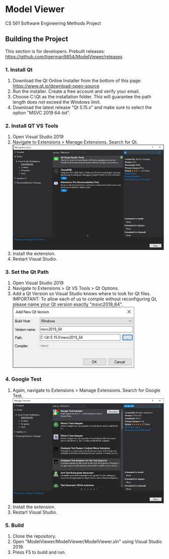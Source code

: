 # Model Viewer
CS 561 Software Engineering Methods Project

## Building the Project
This section is for developers. Prebuilt releases: https://github.com/tigerman9854/ModelViewer/releases

### 1. Install Qt
1. Download the Qt Online Installer from the bottom of this page: https://www.qt.io/download-open-source
2. Run the installer. Create a free account and verify your email.
3. Choose C:\Qt as the installation folder. This will guarantee the path length does not exceed the Windows limit.
4. Download the latest release "Qt 5.15.x" and make sure to select the option "MSVC 2019 64-bit".

### 2. Install QT VS Tools
1. Open Visual Studio 2019
2. Navigate to Extensions > Manage Extensions. Search for Qt.
![](images/VS_tools.PNG)
3. Install the extension.
4. Restart Visual Studio.

### 3. Set the Qt Path
1. Open Visual Studio 2019
2. Navigate to Extensions > Qt VS Tools > Qt Options.
3. Add a Qt Version so Visual Studio knows where to look for Qt files. IMPORTANT: To allow each of us to compile without reconfiguring Qt, please name your Qt version exactly "msvc2019_64".
![](images/qt_vs_options.PNG)

### 4. Google Test
1. Again, navigate to Extensions > Manage Extensions. Search for Google Test.
![](images/google_test.PNG)
2. Install the extension.
3. Restart Visual Studio.

### 5. Build
1. Clone the repository.
2. Open "ModelViewer/ModelViewer/ModelViewer.sln" using Visual Studio 2019.
3. Press F5 to build and run.